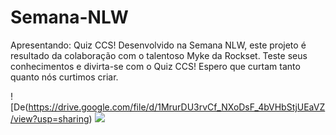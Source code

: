 # Semana-NLW
Apresentando: Quiz CCS! Desenvolvido na Semana NLW, este projeto é resultado da colaboração com o talentoso Myke da Rockset. Teste seus conhecimentos e divirta-se com o Quiz CCS! Espero que curtam tanto quanto nós curtimos criar.

![De(https://drive.google.com/file/d/1MrurDU3rvCf_NXoDsF_4bVHbStjUEaVZ/view?usp=sharing)
<img src="https://drive.google.com/file/d/1MrurDU3rvCf_NXoDsF_4bVHbStjUEaVZ/view?usp=sharing">
